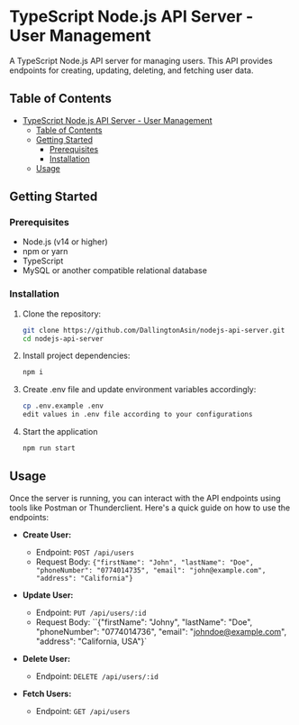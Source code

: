 # TypeScript Node.js API Server - User Management

A TypeScript Node.js API server for managing users. This API provides endpoints for creating, updating, deleting, and fetching user data.

## Table of Contents

- [TypeScript Node.js API Server - User Management](#typescript-nodejs-api-server---user-management)
  - [Table of Contents](#table-of-contents)
  - [Getting Started](#getting-started)
    - [Prerequisites](#prerequisites)
    - [Installation](#installation)
  - [Usage](#usage)

## Getting Started

### Prerequisites

- Node.js (v14 or higher)
- npm or yarn
- TypeScript
- MySQL or another compatible relational database

### Installation

1. Clone the repository:
   ```sh
   git clone https://github.com/DallingtonAsin/nodejs-api-server.git
   cd nodejs-api-server

2. Install project dependencies:
   ```sh
   npm i 

3. Create .env file and update environment variables accordingly:
   ```sh
   cp .env.example .env
   edit values in .env file according to your configurations

4. Start the application
   ```sh
   npm run start

## Usage

Once the server is running, you can interact with the API endpoints using tools like Postman or Thunderclient. Here's a quick guide on how to use the endpoints:

- **Create User:**
  - Endpoint: `POST /api/users`
  - Request Body: `{"firstName": "John", "lastName": "Doe", "phoneNumber": "0774014735", "email": "john@example.com", "address": "California"}`

- **Update User:**
  - Endpoint: `PUT /api/users/:id`
  - Request Body: ``{"firstName": "Johny", "lastName": "Doe", "phoneNumber": "0774014736", "email": "johndoe@example.com", "address": "California, USA"}`

- **Delete User:**
  - Endpoint: `DELETE /api/users/:id`

- **Fetch Users:**
  - Endpoint: `GET /api/users`
   